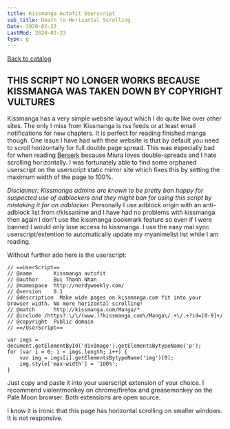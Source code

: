 ```yaml
---
title: Kissmanga Autofit Userscript
sub_title: Death to Horizontal Scrolling
Date: 2020-02-22
LastMod: 2020-02-23
type: g
---
```


[Back to catalog](/)

## THIS SCRIPT NO LONGER WORKS BECAUSE KISSMANGA WAS TAKEN DOWN BY COPYRIGHT VULTURES

Kissmanga has a very simple website layout which I do quite like over other sites. The only I miss from Kissmanga is rss feeds or at least email notifications for new chapters. It is perfect for reading finished manga though. One issue I have had with their website is that by default you need to scroll horizontally for full double page spread. This was especially bad for when reading [Berserk](https://otaking.xyz/berserk.html) because Miura loves double-spreads and I hate scrolling horizontally. I was fortunately able to find some orphaned userscript on the userscript static mirror site which fixes this by setting the maximum width of the page to 100%.

_Disclaimer: Kissmanga admins are known to be pretty ban happy for suspected use of adblockers and they might ban for using this script by mistaking it for an adblocker._ Personally I use adblock origin with an anti-adblock list from r/kissanime and I have had no problems with kissmanga then again I don't use the kissmanga bookmark feature so even if I were banned I would only lose access to kissmanga. I use the easy mal sync userscript/extention to automatically update my myanimelist list while I am reading.

Without further ado here is the userscript:

```
// ==UserScript==
// @name       Kissmanga autofit
// @author     Bui Thanh Nhan
// @namespace  http://nerdyweekly.com/
// @version    0.1
// @description  Make wide pages on kissmanga.com fit into your browser width. No more horizontal scrolling!
// @match      http://kissmanga.com/Manga/*
// @include /https?:\/\/(www.)?kissmanga.com\/Manga\/.+\/.+?id=[0-9]+/
// @copyright  Public domain
// ==/UserScript==

var imgs = document.getElementById('divImage').getElementsBytypeName('p');
for (var i = 0; i < imgs.length; i++) {
    var img = imgs[i].getElementsBytypeName('img')[0];
    img.style['max-width'] = '100%';
}
```

Just copy and paste it into your userscript extension of your choice. I recommend violentmonkey on chrome/firefox and greasemonkey on the Pale Moon browser. Both extensions are open source.

I know it is ironic that this page has horizontal scrolling on smaller windows. It is not responsive.
